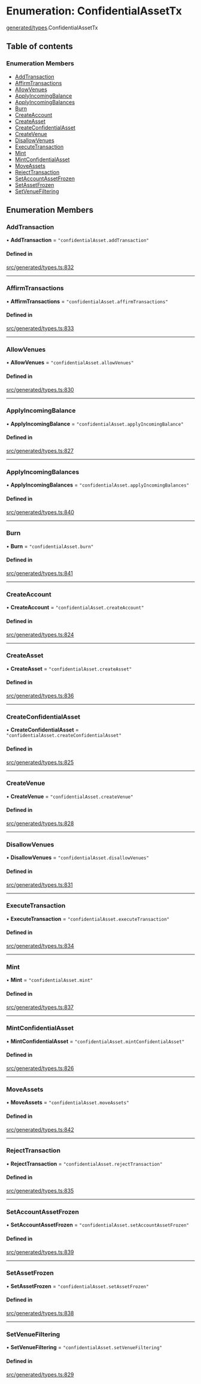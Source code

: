 # Enumeration: ConfidentialAssetTx

[generated/types](../wiki/generated.types).ConfidentialAssetTx

## Table of contents

### Enumeration Members

- [AddTransaction](../wiki/generated.types.ConfidentialAssetTx#addtransaction)
- [AffirmTransactions](../wiki/generated.types.ConfidentialAssetTx#affirmtransactions)
- [AllowVenues](../wiki/generated.types.ConfidentialAssetTx#allowvenues)
- [ApplyIncomingBalance](../wiki/generated.types.ConfidentialAssetTx#applyincomingbalance)
- [ApplyIncomingBalances](../wiki/generated.types.ConfidentialAssetTx#applyincomingbalances)
- [Burn](../wiki/generated.types.ConfidentialAssetTx#burn)
- [CreateAccount](../wiki/generated.types.ConfidentialAssetTx#createaccount)
- [CreateAsset](../wiki/generated.types.ConfidentialAssetTx#createasset)
- [CreateConfidentialAsset](../wiki/generated.types.ConfidentialAssetTx#createconfidentialasset)
- [CreateVenue](../wiki/generated.types.ConfidentialAssetTx#createvenue)
- [DisallowVenues](../wiki/generated.types.ConfidentialAssetTx#disallowvenues)
- [ExecuteTransaction](../wiki/generated.types.ConfidentialAssetTx#executetransaction)
- [Mint](../wiki/generated.types.ConfidentialAssetTx#mint)
- [MintConfidentialAsset](../wiki/generated.types.ConfidentialAssetTx#mintconfidentialasset)
- [MoveAssets](../wiki/generated.types.ConfidentialAssetTx#moveassets)
- [RejectTransaction](../wiki/generated.types.ConfidentialAssetTx#rejecttransaction)
- [SetAccountAssetFrozen](../wiki/generated.types.ConfidentialAssetTx#setaccountassetfrozen)
- [SetAssetFrozen](../wiki/generated.types.ConfidentialAssetTx#setassetfrozen)
- [SetVenueFiltering](../wiki/generated.types.ConfidentialAssetTx#setvenuefiltering)

## Enumeration Members

### AddTransaction

• **AddTransaction** = ``"confidentialAsset.addTransaction"``

#### Defined in

[src/generated/types.ts:832](https://github.com/PolymeshAssociation/polymesh-private-sdk/blob/dd40dc5f/src/generated/types.ts#L832)

___

### AffirmTransactions

• **AffirmTransactions** = ``"confidentialAsset.affirmTransactions"``

#### Defined in

[src/generated/types.ts:833](https://github.com/PolymeshAssociation/polymesh-private-sdk/blob/dd40dc5f/src/generated/types.ts#L833)

___

### AllowVenues

• **AllowVenues** = ``"confidentialAsset.allowVenues"``

#### Defined in

[src/generated/types.ts:830](https://github.com/PolymeshAssociation/polymesh-private-sdk/blob/dd40dc5f/src/generated/types.ts#L830)

___

### ApplyIncomingBalance

• **ApplyIncomingBalance** = ``"confidentialAsset.applyIncomingBalance"``

#### Defined in

[src/generated/types.ts:827](https://github.com/PolymeshAssociation/polymesh-private-sdk/blob/dd40dc5f/src/generated/types.ts#L827)

___

### ApplyIncomingBalances

• **ApplyIncomingBalances** = ``"confidentialAsset.applyIncomingBalances"``

#### Defined in

[src/generated/types.ts:840](https://github.com/PolymeshAssociation/polymesh-private-sdk/blob/dd40dc5f/src/generated/types.ts#L840)

___

### Burn

• **Burn** = ``"confidentialAsset.burn"``

#### Defined in

[src/generated/types.ts:841](https://github.com/PolymeshAssociation/polymesh-private-sdk/blob/dd40dc5f/src/generated/types.ts#L841)

___

### CreateAccount

• **CreateAccount** = ``"confidentialAsset.createAccount"``

#### Defined in

[src/generated/types.ts:824](https://github.com/PolymeshAssociation/polymesh-private-sdk/blob/dd40dc5f/src/generated/types.ts#L824)

___

### CreateAsset

• **CreateAsset** = ``"confidentialAsset.createAsset"``

#### Defined in

[src/generated/types.ts:836](https://github.com/PolymeshAssociation/polymesh-private-sdk/blob/dd40dc5f/src/generated/types.ts#L836)

___

### CreateConfidentialAsset

• **CreateConfidentialAsset** = ``"confidentialAsset.createConfidentialAsset"``

#### Defined in

[src/generated/types.ts:825](https://github.com/PolymeshAssociation/polymesh-private-sdk/blob/dd40dc5f/src/generated/types.ts#L825)

___

### CreateVenue

• **CreateVenue** = ``"confidentialAsset.createVenue"``

#### Defined in

[src/generated/types.ts:828](https://github.com/PolymeshAssociation/polymesh-private-sdk/blob/dd40dc5f/src/generated/types.ts#L828)

___

### DisallowVenues

• **DisallowVenues** = ``"confidentialAsset.disallowVenues"``

#### Defined in

[src/generated/types.ts:831](https://github.com/PolymeshAssociation/polymesh-private-sdk/blob/dd40dc5f/src/generated/types.ts#L831)

___

### ExecuteTransaction

• **ExecuteTransaction** = ``"confidentialAsset.executeTransaction"``

#### Defined in

[src/generated/types.ts:834](https://github.com/PolymeshAssociation/polymesh-private-sdk/blob/dd40dc5f/src/generated/types.ts#L834)

___

### Mint

• **Mint** = ``"confidentialAsset.mint"``

#### Defined in

[src/generated/types.ts:837](https://github.com/PolymeshAssociation/polymesh-private-sdk/blob/dd40dc5f/src/generated/types.ts#L837)

___

### MintConfidentialAsset

• **MintConfidentialAsset** = ``"confidentialAsset.mintConfidentialAsset"``

#### Defined in

[src/generated/types.ts:826](https://github.com/PolymeshAssociation/polymesh-private-sdk/blob/dd40dc5f/src/generated/types.ts#L826)

___

### MoveAssets

• **MoveAssets** = ``"confidentialAsset.moveAssets"``

#### Defined in

[src/generated/types.ts:842](https://github.com/PolymeshAssociation/polymesh-private-sdk/blob/dd40dc5f/src/generated/types.ts#L842)

___

### RejectTransaction

• **RejectTransaction** = ``"confidentialAsset.rejectTransaction"``

#### Defined in

[src/generated/types.ts:835](https://github.com/PolymeshAssociation/polymesh-private-sdk/blob/dd40dc5f/src/generated/types.ts#L835)

___

### SetAccountAssetFrozen

• **SetAccountAssetFrozen** = ``"confidentialAsset.setAccountAssetFrozen"``

#### Defined in

[src/generated/types.ts:839](https://github.com/PolymeshAssociation/polymesh-private-sdk/blob/dd40dc5f/src/generated/types.ts#L839)

___

### SetAssetFrozen

• **SetAssetFrozen** = ``"confidentialAsset.setAssetFrozen"``

#### Defined in

[src/generated/types.ts:838](https://github.com/PolymeshAssociation/polymesh-private-sdk/blob/dd40dc5f/src/generated/types.ts#L838)

___

### SetVenueFiltering

• **SetVenueFiltering** = ``"confidentialAsset.setVenueFiltering"``

#### Defined in

[src/generated/types.ts:829](https://github.com/PolymeshAssociation/polymesh-private-sdk/blob/dd40dc5f/src/generated/types.ts#L829)
